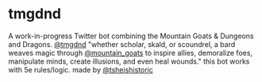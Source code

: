 # tmgdnd

A work-in-progress Twitter bot combining the Mountain Goats & Dungeons and Dragons. 
[@tmgdnd](http://www.twitter.com/tmgdnd)
"whether scholar, skald, or scoundrel, a bard weaves magic through [@mountain_goats](http://www.twitter.com/mountain_goats) to inspire allies, demoralize foes, manipulate minds, create illusions, and even heal wounds." this bot works with 5e rules/logic. made by [@tsheishistoric](http://www.twitter.com/sheishistoric)
